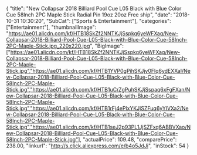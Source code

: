 {
	"title": "New Collapsar 2018  Billiard Pool Cue L05 Black with Blue Color Cue 58Inch 2PC Maple Stick Radial Pin 19oz 20oz Free ship",
	"date": "2018-10-31 10:30:20",
	"SubCat": ["Sports & Entertainment"],
	"categories": ["Entertainment"],
	"thumbnailImage": "https://ae01.alicdn.com/kf/HTB18SkZf2NNTKJjSspkq6yeWFXaq/New-Collapsar-2018-Billiard-Pool-Cue-L05-Black-with-Blue-Color-Cue-58Inch-2PC-Maple-Stick.jpg_220x220.jpg",
	"BigImage": ["https://ae01.alicdn.com/kf/HTB18SkZf2NNTKJjSspkq6yeWFXaq/New-Collapsar-2018-Billiard-Pool-Cue-L05-Black-with-Blue-Color-Cue-58Inch-2PC-Maple-Stick.jpg","https://ae01.alicdn.com/kf/HTB1YVP0gPihSKJjy0Flq6ydEXXaI/New-Collapsar-2018-Billiard-Pool-Cue-L05-Black-with-Blue-Color-Cue-58Inch-2PC-Maple-Stick.jpg","https://ae01.alicdn.com/kf/HTB1uCrZgPuhSKJjSspaq6xFgFXan/New-Collapsar-2018-Billiard-Pool-Cue-L05-Black-with-Blue-Color-Cue-58Inch-2PC-Maple-Stick.jpg","https://ae01.alicdn.com/kf/HTB1rFj4ePlxYKJjSZFuq6yYlVXa2/New-Collapsar-2018-Billiard-Pool-Cue-L05-Black-with-Blue-Color-Cue-58Inch-2PC-Maple-Stick.jpg","https://ae01.alicdn.com/kf/HTB1seJ2p93PL1JjSZFxq6ABBVXao/New-Collapsar-2018-Billiard-Pool-Cue-L05-Black-with-Blue-Color-Cue-58Inch-2PC-Maple-Stick.jpg"],
	"actualPrice": 109.48,
	"comparePrice": 238.00,
	"linkurl": "http://s.click.aliexpress.com/e/b4o5JdJi",
	"inStock": 54
}
